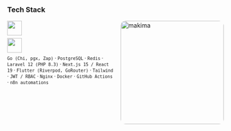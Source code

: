 <h3>Tech Stack</h3>

<!-- รูปมาคิมะลอยขวาบนของบล็อก Tech Stack -->
<img
  src="assets/makima-chainsaw-man.gif"
  alt="makima"
  width="240"
  style="float:right; margin:0 0 8px 16px; border-radius:12px; max-width:100%;"
/>

<!-- แถวไอคอน (ย่ออัตโนมัติให้ไม่ดันรูป) -->
<p style="margin:6px 0 0 0;">
  <img
    src="https://skillicons.dev/icons?i=go,postgres,redis,nginx,docker,githubactions,linux,ubuntu,arch&perline=14"
    style="height:34px; max-width:100%;"
  />
</p>
<p style="margin:6px 0 6px 0;">
  <img
    src="https://skillicons.dev/icons?i=php,laravel,ts,js,react,nextjs,flutter,dart,tailwind,prisma&perline=14"
    style="height:34px; max-width:100%;"
  />
</p>

<sub>
  <code>Go (Chi, pgx, Zap)</code> · <code>PostgreSQL</code> · <code>Redis</code> ·
  <code>Laravel 12 (PHP 8.3)</code> · <code>Next.js 15 / React 19</code> ·
  <code>Flutter (Riverpod, GoRouter)</code> · <code>Tailwind</code> ·
  <code>JWT / RBAC</code> · <code>Nginx</code> · <code>Docker</code> ·
  <code>GitHub Actions</code> · <code>n8n automations</code>
</sub>

<!-- กันไม่ให้ float ไปกินส่วนถัดไป -->
<div style="clear:both;"></div>
